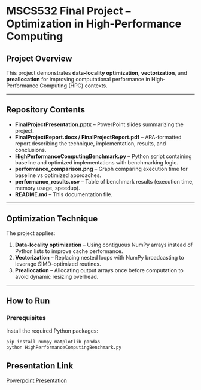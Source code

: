 # MSCS532 Final Project – Optimization in High-Performance Computing

##  Project Overview
This project demonstrates **data-locality optimization**, **vectorization**, and **preallocation** for improving computational performance in High-Performance Computing (HPC) contexts. 

---

##  Repository Contents
- **FinalProjectPresentation.pptx** – PowerPoint slides summarizing the project.
- **FinalProjectReport.docx / FinalProjectReport.pdf** – APA-formatted report describing the technique, implementation, results, and conclusions.
- **HighPerformanceComputingBenchmark.py** – Python script containing baseline and optimized implementations with benchmarking logic.
- **performance_comparison.png** – Graph comparing execution time for baseline vs optimized approaches.
- **performance_results.csv** – Table of benchmark results (execution time, memory usage, speedup).
- **README.md** – This documentation file.

---

##  Optimization Technique
The project applies:
1. **Data-locality optimization** – Using contiguous NumPy arrays instead of Python lists to improve cache performance.
2. **Vectorization** – Replacing nested loops with NumPy broadcasting to leverage SIMD-optimized routines.
3. **Preallocation** – Allocating output arrays once before computation to avoid dynamic resizing overhead.

---

##  How to Run
### Prerequisites
Install the required Python packages:
```bash
pip install numpy matplotlib pandas
python HighPerformanceComputingBenchmark.py
```
##  Presentation Link
[Powerpoint Presentation](https://go.screenpal.com/watch/cTj33Cn2knt)
